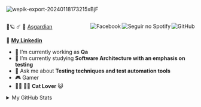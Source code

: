 ![wepik-export-20240118173215xBjF](https://github.com/KeilianeRocha/KeilianeRocha/assets/109313933/1a71f311-a3e8-43dd-ac83-ef866e8e14f6)
##
<div>
  <a href="https://img.shields.io/github/followers/KeilianeRocha?style=social">
    <img align="right" alt="GitHub" src="https://img.shields.io/badge/dynamic/json?url=https://api.github.com/users/KeilianeRocha&query=%24.followers&style=social&logo=github&label=GitHub&labelColor=282c34&color=181717"/>
  </a>

  <a href="https://open.spotify.com/user/31vb3x4i3dumisg3msgsc4hndsgm">
    <img align="right" src="https://img.shields.io/badge/Seguir-no%20Spotify-green?style=for-the-badge&logo=spotify" alt="Seguir no Spotify">
  </a>

  <a href="https://www.facebook.com/keila.rocha.35912/">
    <img align="right" alt="Facebook" src="https://img.shields.io/badge/Facebook-Profile-blue?style=social&logo=facebook"/>
  </a>
</div>

##
##

🌠🪐 ☄️ 🖖 [Asgardian](https://asgardia.space/en/)

🔗 [**My Linkedin**](https://www.linkedin.com/in/keilianesrocha/)

- 🔭 I’m currently working as **Qa**
- 🌱 I’m currently studying **Software Architecture with an emphasis on testing**
- 💬 Ask me about **Testing techniques and test automation tools**
- 🎮 Gamer
- 🐾🐾 🐾🐾 **Cat Lover** 😺

<details>

<summary>My GitHub Stats</summary>

![Keiliane's GitHub stats](https://github-readme-stats.vercel.app/api?username=KeilianeRocha&theme=default_repocard&show_icons=true&bg_color=2d333b&text_color=c9d1d9)


























